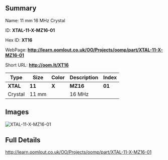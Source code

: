 

## Summary
 
Name: 11 mm 16 MHz Crystal

ID: __XTAL-11-X-MZ16-01__

Hex ID: __XT16__

WebPage: __http://learn.oomlout.co.uk/OO/Projects/oomp/part/XTAL-11-X-MZ16-01__

Short URL: __http://oom.lt/XT16__


| Type   | Size   | Color   | Description   | Index   |    
| ----- | ------   | ------   | -----   | ----   |    
| __XTAL__   					| __11__   					| __X__    						| __MZ16__    					| __01__ |    
| Crystal		| 11 mm	| 		| 16 MHz	| 	|

## Images
![XTAL-11-X-MZ16-01](http://oomlout.com/oomp-gen/parts/XTAL-11-X-MZ16-01/XTAL-11-X-MZ16-01_420.jpg)

## Full Details

 http://learn.oomlout.co.uk/OO/Projects/oomp/part/XTAL-11-X-MZ16-01


